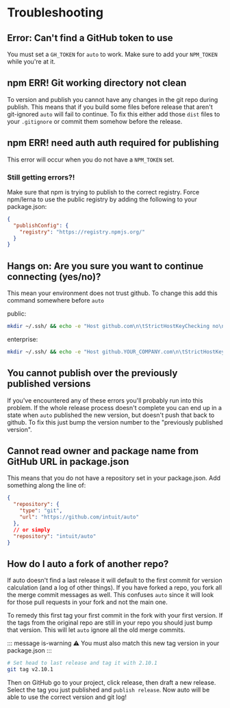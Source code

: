# Troubleshooting

## Error: Can't find a GitHub token to use

You must set a `GH_TOKEN` for `auto` to work. Make sure to add your `NPM_TOKEN` while you're at it.

## npm ERR! Git working directory not clean

To version and publish you cannot have any changes in the git repo during publish. This means that if you build some files before release that aren't git-ignored `auto` will fail to continue. To fix this either add those `dist` files to your `.gitignore` or commit them somehow before the release.

## npm ERR! need auth auth required for publishing

This error will occur when you do not have a `NPM_TOKEN` set.

### Still getting errors?!

Make sure that npm is trying to publish to the correct registry. Force npm/lerna to use the public registry by adding the following to your package.json:

```json
{
  "publishConfig": {
    "registry": "https://registry.npmjs.org/"
  }
}
```

## Hangs on: Are you sure you want to continue connecting (yes/no)?

This mean your environment does not trust github. To change this add this command somewhere before `auto`

public:

```sh
mkdir ~/.ssh/ && echo -e "Host github.com\n\tStrictHostKeyChecking no\n" > ~/.ssh/config
```

enterprise:

```sh
mkdir ~/.ssh/ && echo -e "Host github.YOUR_COMPANY.com\n\tStrictHostKeyChecking no\n" > ~/.ssh/config
```

## You cannot publish over the previously published versions

If you've encountered any of these errors you'll probably run into this problem. If the whole release process doesn't complete you can end up in a state when `auto` published the new version, but doesn't push that back to github. To fix this just bump the version number to the "previously published version".

## Cannot read owner and package name from GitHub URL in package.json

This means that you do not have a repository set in your package.json. Add something along the line of:

```json
{
  "repository": {
    "type": "git",
    "url": "https://github.com/intuit/auto"
  },
  // or simply
  "repository": "intuit/auto"
}
```

## How do I auto a fork of another repo?

If auto doesn't find a last release it will default to the first commit for version calculation (and a log of other things). If you have forked a repo, you fork all the merge commit messages as well. This confuses `auto` since it will look for those pull requests in your fork and not the main one.

To remedy this first tag your first commit in the fork with your first version. If the tags from the original repo are still in your repo you should just bump that version. This will let `auto` ignore all the old merge commits.

::: message is-warning
:warning: You must also match this new tag version in your package.json
:::

```sh
# Set head to last release and tag it with 2.10.1
git tag v2.10.1
```

Then on GitHub go to your project, click release, then draft a new release. Select the tag you just published and `publish release`. Now auto will be able to use the correct version and git log!
